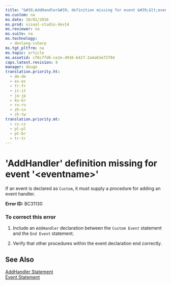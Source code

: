 ```yaml
---
title: "&#39;AddHandler&#39; definition missing for event &#39;&lt;eventname&gt;&#39;"
ms.custom: na
ms.date: 10/01/2016
ms.prod: visual-studio-dev14
ms.reviewer: na
ms.suite: na
ms.technology: 
  - devlang-csharp
ms.tgt_pltfrm: na
ms.topic: article
ms.assetid: cf6c7fd6-ce2e-4916-b427-2a4a63e7279d
caps.latest.revision: 8
manager: douge
translation.priority.ht: 
  - de-de
  - es-es
  - fr-fr
  - it-it
  - ja-jp
  - ko-kr
  - ru-ru
  - zh-cn
  - zh-tw
translation.priority.mt: 
  - cs-cz
  - pl-pl
  - pt-br
  - tr-tr
---
```

# &#39;AddHandler&#39; definition missing for event &#39;&lt;eventname&gt;&#39;
If an event is declared as `Custom`, it must supply a procedure for adding an event handler.  
  
 **Error ID:** BC31130  
  
### To correct this error  
  
1.  Include an `AddHandler` declaration between the `Custom Event` statement and the `End Event` statement.  
  
2.  Verify that other procedures within the event declaration end correctly.  
  
## See Also  
 [AddHandler Statement](../Topic/AddHandler%20Statement.md)   
 [Event Statement](../Topic/Event%20Statement.md)